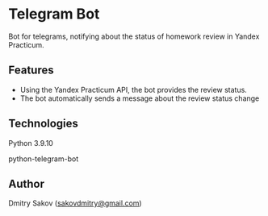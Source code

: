 # Telegram Bot
Bot for telegrams, notifying about the status of homework review in Yandex Practicum.
## Features
- Using the Yandex Practicum API, the bot provides the review status.
- The bot automatically sends a message about the review status change

## Technologies
Python 3.9.10

python-telegram-bot

## Author
Dmitry Sakov (sakovdmitry@gmail.com)
